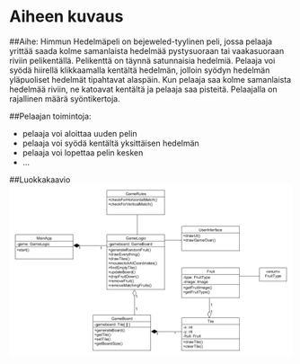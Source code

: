 ﻿# Aiheen kuvaus

##Aihe: 
Himmun Hedelmäpeli on bejeweled-tyylinen peli, jossa pelaaja yrittää saada kolme samanlaista hedelmää pystysuoraan tai vaakasuoraan riviin pelikentällä. Pelikenttä on täynnä satunnaisia hedelmiä. Pelaaja voi syödä hiirellä klikkaamalla kentältä hedelmän, jolloin syödyn hedelmän yläpuoliset hedelmät tipahtavat alaspäin. Kun pelaaja saa kolme samanlaista hedelmää riviin, ne katoavat kentältä ja pelaaja saa pisteitä. Pelaajalla on rajallinen määrä syöntikertoja.

##Pelaajan toimintoja:
* pelaaja voi aloittaa uuden pelin
* pelaaja voi syödä kentältä yksittäisen hedelmän
* pelaaja voi lopettaa pelin kesken
* ...

##Luokkakaavio
![luokkakaavio](luokkakaavio.png)


